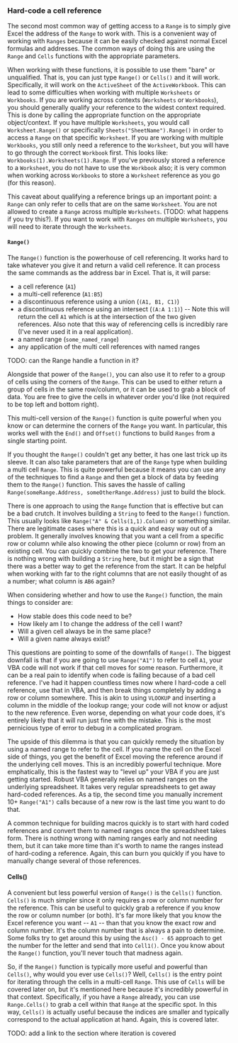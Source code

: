### Hard-code a cell reference

The second most common way of getting access to a `Range` is to simply give Excel the address of the `Range` to work with. This is a convenient way of working with `Ranges` because it can be easily checked against normal Excel formulas and addresses. The common ways of doing this are using the `Range` and `Cells` functions with the appropriate parameters.

When working with these functions, it is possible to use them "bare" or unqualified. That is, you can just type `Range()` or `Cells()` and it will work. Specifically, it will work on the `ActiveSheet` of the `ActiveWorkbook`. This can lead to some difficulties when working with multiple `Worksheets` or `Workbooks`. If you are working across contexts (`Worksheets` or `Workbooks`), you should generally qualify your reference to the widest context required. This is done by calling the appropriate function on the appropriate object/context. If you have multiple `Worksheets`, you would call `Worksheet.Range()` or specifically `Sheets("SheetName").Range()` in order to access a `Range` on that specific `Worksheet`. If you are working with multiple `Workbooks`, you still only need a reference to the `Worksheet`, but you will have to go through the correct `Workbook` first. This looks like: `Workbooks(1).Worksheets(1).Range`. If you've previously stored a reference to a `Worksheet`, you do not have to use the `Workbook` also; it is very common when working across `Workbooks` to store a `Worksheet` reference as you go (for this reason).

This caveat about qualifying a reference brings up an important point: a `Range` can only refer to cells that are on the same `Worksheet`. You are not allowed to create a `Range` across multiple `Worksheets`. (TODO: what happens if you try this?). If you want to work with `Ranges` on multiple `Worksheets`, you will need to iterate through the `Worksheets`.

#### `Range()`

The `Range()` function is the powerhouse of cell referencing. It works hard to take whatever you give it and return a valid cell reference. It can process the same commands as the address bar in Excel. That is, it will parse:

- a cell reference (`A1`)
- a multi-cell reference (`A1:B5`)
- a discontinuous reference using a union (`(A1, B1, C1)`)
- a discontinuous reference using an intersect (`(A:A 1:1)`) -- Note this will return the cell `A1` which is at the intersection of the two given references. Also note that this way of referencing cells is incredibly rare (I've never used it in a real application).
- a named range (`some_named_range`)
- any application of the multi cell references with named ranges

TODO: can the Range handle a function in it?

Alongside that power of the `Range()`, you can also use it to refer to a group of cells using the corners of the `Range`. This can be used to either return a group of cells in the same row/column, or it can be used to grab a block of data. You are free to give the cells in whatever order you'd like (not required to be top left and bottom right).

This multi-cell version of the `Range()` function is quite powerful when you know or can determine the corners of the `Range` you want. In particular, this works well with the `End()` and `Offset()` functions to build `Ranges` from a single starting point.

If you thought the `Range()` couldn't get any better, it has one last trick up its sleeve. It can also take parameters that are of the `Range` type when building a multi cell `Range`. This is quite powerful because it means you can use any of the techniques to find a `Range` and then get a block of data by feeding them to the `Range()` function. This saves the hassle of calling `Range(someRange.Address, someOtherRange.Address)` just to build the block.

There is one approach to using the `Range` function that is effective but can be a bad crutch. It involves building a `String` to feed to the `Range()` function. This usually looks like `Range("A" & Cells(1,1).Column)` or something similar. There are legitimate cases where this is a quick and easy way out of a problem. It generally involves knowing that you want a cell from a specific row or column while also knowing the other piece (column or row) from an existing cell. You can quickly combine the two to get your reference. There is nothing wrong with building a `String` here, but it might be a sign that there was a better way to get the reference from the start. It can be helpful when working with far to the right columns that are not easily thought of as a number; what column is `AB6` again?

When considering whether and how to use the `Range()` function, the main things to consider are:

- How stable does this code need to be?
- How likely am I to change the address of the cell I want?
- Will a given cell always be in the same place?
- Will a given name always exist?

This questions are pointing to some of the downfalls of `Range()`. The biggest downfall is that if you are going to use `Range("A1")` to refer to cell `A1`, your VBA code will not work if that cell moves for some reason. Furthermore, it can be a real pain to identify when code is failing because of a bad cell reference. I've had it happen countless times now where I hard-code a cell reference, use that in VBA, and then break things completely by adding a row or column somewhere. This is akin to using `VLOOKUP` and inserting a column in the middle of the lookup range; your code will not know or adjust to the new reference. Even worse, depending on what your code does, it's entirely likely that it will run just fine with the mistake. This is the most pernicious type of error to debug in a complicated program.

The upside of this dilemma is that you can quickly remedy the situation by using a named range to refer to the cell. If you name the cell on the Excel side of things, you get the benefit of Excel moving the reference around if the underlying cell moves. This is an incredibly powerful technique. More emphatically, this is the fastest way to "level up" your VBA if you are just getting started. Robust VBA generally relies on named ranges on the underlying spreadsheet. It takes very regular spreadsheets to get away hard-coded references. As a tip, the second time you manually increment 10+ `Range("A1")` calls because of a new row is the last time you want to do that.

A common technique for building macros quickly is to start with hard coded references and convert them to named ranges once the spreadsheet takes form. There is nothing wrong with naming ranges early and not needing them, but it can take more time than it's worth to name the ranges instead of hard-coding a reference. Again, this can burn you quickly if you have to manually change several of those references.

#### Cells()

A convenient but less powerful version of `Range()` is the `Cells()` function. `Cells()` is much simpler since it only requires a row or column number for the reference. This can be useful to quickly grab a reference if you know the row or column number (or both). It's far more likely that you know the Excel reference you want -- `A1` -- than that you know the exact row and column number. It's the column number that is always a pain to determine. Some folks try to get around this by using the `Asc() - 65` approach to get the number for the letter and send that into `Cell1()`. Once you know about the `Range()` function, you'll never touch that madness again.

So, if the `Range()` function is typically more useful and powerful than `Cells()`, why would you ever use `Cells()`? Well, `Cells()` is the entry point for iterating through the cells in a multi-cell `Range`. This use of `Cells` will be covered later on, but it's mentioned here because it's incredibly powerful in that context. Specifically, if you have a `Range` already, you can use `Range.Cells()` to grab a cell within that `Range` at the specific spot. In this way, `Cells()` is actually useful because the indices are smaller and typically correspond to the actual application at hand. Again, this is covered later.

TODO: add a link to the section where iteration is covered
